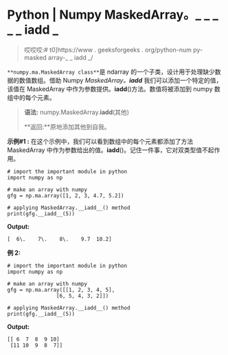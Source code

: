 # Python | Numpy MaskedArray。_ _ _ _ _ iadd _

> 哎哎哎:# t0]https://www . geeksforgeeks . org/python-num py-masked array-_ _ iadd _/

`**numpy.ma.MaskedArray class**`是 ndarray 的一个子类，设计用于处理缺少数据的数值数组。借助 Numpy *MaskedArray。__iadd__* 我们可以添加一个特定的值，该值在 MaskedArray 中作为参数提供。__iadd__()方法。数值将被添加到 numpy 数组中的每个元素。

> **语法:** numpy.MaskedArray.__iadd__(其他)
> 
> **返回:**原地添加其他到自我。

**示例#1 :**
在这个示例中，我们可以看到数组中的每个元素都添加了方法 MaskedArray 中作为参数给出的值。__iadd__()。记住一件事，它对双类型值不起作用。

```
# import the important module in python 
import numpy as np 

# make an array with numpy 
gfg = np.ma.array([1, 2, 3, 4.7, 5.2]) 

# applying MaskedArray.__iadd__() method 
print(gfg.__iadd__(5)) 
```

**Output:**

```
[  6\.    7\.    8\.    9.7  10.2]

```

**例 2:**

```
# import the important module in python 
import numpy as np 

# make an array with numpy 
gfg = np.ma.array([[1, 2, 3, 4, 5], 
                [6, 5, 4, 3, 2]]) 

# applying MaskedArray.__iadd__() method 
print(gfg.__iadd__(5)) 
```

**Output:**

```
[[ 6  7  8  9 10]
 [11 10  9  8  7]]

```